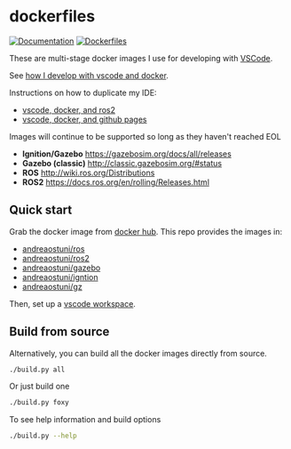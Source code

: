 # dockerfiles

[![Documentation](https://github.com/athackst/dockerfiles/actions/workflows/publish_docs.yml/badge.svg)](https://github.com/athackst/dockerfiles/actions/workflows/publish_docs.yml)
[![Dockerfiles](https://github.com/athackst/dockerfiles/actions/workflows/docker.yml/badge.svg)](https://github.com/athackst/dockerfiles/actions/workflows/docker.yml)

These are multi-stage docker images I use for developing with [VSCode](https://code.visualstudio.com/).

See [how I develop with vscode and docker](https://www.allisonthackston.com/articles/docker_development.html).

Instructions on how to duplicate my IDE:

* [vscode, docker, and ros2](https://www.allisonthackston.com/articles/vscode_docker_ros2.html)
* [vscode, docker, and github pages](https://www.allisonthackston.com/articles/vscode_docker_github_pages.html)

Images will continue to be supported so long as they haven't reached EOL

* **Ignition/Gazebo** https://gazebosim.org/docs/all/releases
* **Gazebo (classic)** http://classic.gazebosim.org/#status
* **ROS** http://wiki.ros.org/Distributions
* **ROS2** https://docs.ros.org/en/rolling/Releases.html


## Quick start

Grab the docker image from [docker hub](https://hub.docker.com/u/andreaostuni).  This repo provides the images in:

* [andreaostuni/ros](https://hub.docker.com/r/andreaostuni/ros)
* [andreaostuni/ros2](https://hub.docker.com/r/andreaostuni/ros2)
* [andreaostuni/gazebo](https://hub.docker.com/r/andreaostuni/gazebo)
* [andreaostuni/igntion](https://hub.docker.com/r/andreaostuni/ignition)
* [andreaostuni/gz](https://hub.docker.com/r/andreaostuni/gz)

Then, set up a [vscode workspace](https://github.com/athackst/vscode_ros2_workspace).

## Build from source

Alternatively, you can build all the docker images directly from source.

```bash
./build.py all
```

Or just build one

```bash
./build.py foxy
```

To see help information and build options

```bash
./build.py --help
```
